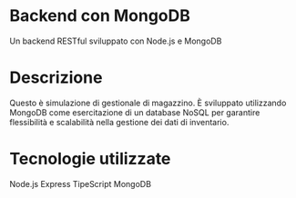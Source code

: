 # Backend con MongoDB
Un backend RESTful sviluppato con Node.js e MongoDB

# Descrizione
Questo è simulazione di gestionale di magazzino. È sviluppato utilizzando MongoDB come esercitazione di un database NoSQL per garantire flessibilità e scalabilità nella gestione dei dati di inventario.

# Tecnologie utilizzate

Node.js
Express
TipeScript
MongoDB

